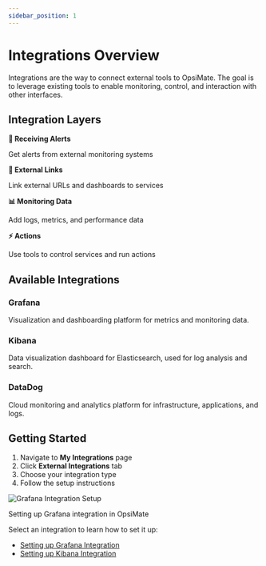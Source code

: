```yaml
---
sidebar_position: 1
---
```


# Integrations Overview

Integrations are the way to connect external tools to OpsiMate. The goal is to leverage existing tools to enable monitoring, control, and interaction with other interfaces.

## Integration Layers

<div class="integration-grid">
  <div class="integration-card">
    <strong>🚨 Receiving Alerts</strong>
    <p>Get alerts from external monitoring systems</p>
  </div>
  <div class="integration-card">
    <strong>🔗 External Links</strong>
    <p>Link external URLs and dashboards to services</p>
  </div>
  <div class="integration-card">
    <strong>📊 Monitoring Data</strong>
    <p>Add logs, metrics, and performance data</p>
  </div>
  <div class="integration-card">
    <strong>⚡ Actions</strong>
    <p>Use tools to control services and run actions</p>
  </div>
</div>

## Available Integrations

### Grafana
Visualization and dashboarding platform for metrics and monitoring data.

### Kibana
Data visualization dashboard for Elasticsearch, used for log analysis and search.

### DataDog
Cloud monitoring and analytics platform for infrastructure, applications, and logs.

## Getting Started

1. Navigate to **My Integrations** page
2. Click **External Integrations** tab  
3. Choose your integration type
4. Follow the setup instructions

<div class="image-container">
  <img src="/img/adding-grafana-integration.png" alt="Grafana Integration Setup" />
  <p>Setting up Grafana integration in OpsiMate</p>
</div>

Select an integration to learn how to set it up:

- [Setting up Grafana Integration](/docs/integrations/grafana)
- [Setting up Kibana Integration](/docs/integrations/kibana)